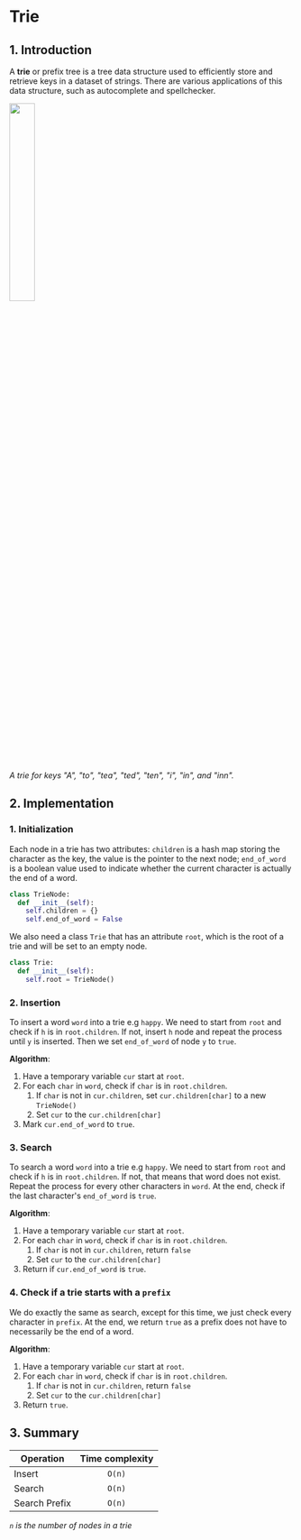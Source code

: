 # Trie

## 1. Introduction

A **trie** or prefix tree is a tree data structure used to efficiently store and retrieve keys in a dataset of strings. There are various applications of this data structure, such as autocomplete and spellchecker.

<img src="https://upload.wikimedia.org/wikipedia/commons/thumb/b/be/Trie_example.svg/1024px-Trie_example.svg.png" width="30%" />

_A trie for keys "A", "to", "tea", "ted", "ten", "i", "in", and "inn"._

## 2. Implementation

### 1. Initialization

Each node in a trie has two attributes: `children` is a hash map storing the character as the key, the value is the pointer to the next node; `end_of_word` is a boolean value used to indicate whether the current character is actually the end of a word.

```py
class TrieNode:
  def __init__(self):
    self.children = {}
    self.end_of_word = False
```

We also need a class `Trie` that has an attribute `root`, which is the root of a trie and will be set to an empty node.

```py
class Trie:
  def __init__(self):
    self.root = TrieNode()
```

### 2. Insertion

To insert a word `word` into a trie e.g `happy`. We need to start from `root` and check if `h` is in `root.children`. If not, insert `h` node and repeat the process until `y` is inserted. Then we set `end_of_word` of node `y` to `true`.

**Algorithm**:

1. Have a temporary variable `cur` start at `root`.
2. For each `char` in `word`, check if `char` is in `root.children`.
   1. If `char` is not in `cur.children`, set `cur.children[char]` to a new `TrieNode()`
   2. Set `cur` to the `cur.children[char]`
3. Mark `cur.end_of_word` to `true`.

### 3. Search

To search a word `word` into a trie e.g `happy`. We need to start from `root` and check if `h` is in `root.children`. If not, that means that word does not exist. Repeat the process for every other characters in `word`. At the end, check if the last character's `end_of_word` is `true`.

**Algorithm**:

1. Have a temporary variable `cur` start at `root`.
2. For each `char` in `word`, check if `char` is in `root.children`.
   1. If `char` is not in `cur.children`, return `false`
   2. Set `cur` to the `cur.children[char]`
3. Return if `cur.end_of_word` is `true`.

### 4. Check if a trie starts with a `prefix`

We do exactly the same as search, except for this time, we just check every character in `prefix`. At the end, we return `true` as a prefix does not have to necessarily be the end of a word.

**Algorithm**:

1. Have a temporary variable `cur` start at `root`.
2. For each `char` in `word`, check if `char` is in `root.children`.
   1. If `char` is not in `cur.children`, return `false`
   2. Set `cur` to the `cur.children[char]`
3. Return `true`.

## 3. Summary

| Operation     | Time complexity |
| ------------- | :-------------: |
| Insert        |     `O(n)`      |
| Search        |     `O(n)`      |
| Search Prefix |     `O(n)`      |

_`n` is the number of nodes in a trie_
